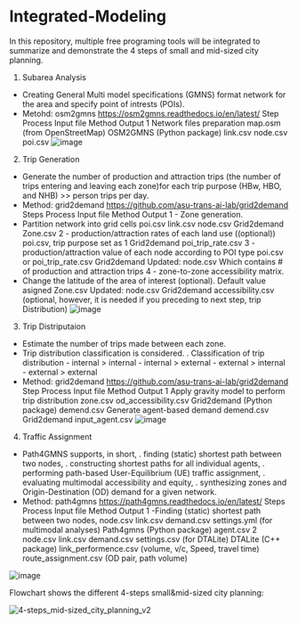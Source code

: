 # Integrated-Modeling
In this repository, multiple free programing tools will be integrated to summarize and demonstrate the 4 steps of small and mid-sized city planning.

1. Subarea Analysis
- Creating General Multi model specifications (GMNS) format network for the area and specify point of intrests (POIs).
- Metohd: osm2gmns https://osm2gmns.readthedocs.io/en/latest/
Step	Process	Input file	Method	Output
1	Network files preparation	map.osm (from OpenStreetMap)	OSM2GMNS (Python package)	link.csv
				node.csv
				poi.csv
![image](https://user-images.githubusercontent.com/117876335/214445873-51ce8409-f594-412b-8aad-aedcc697f6a3.png)

2. Trip Generation
- Generate the number of production and attraction trips (the number of trips entering and leaving each zone)for each trip purpose (HBw, HBO, and NHB) >> person trips per day.
- Method: grid2demand https://github.com/asu-trans-ai-lab/grid2demand
	Steps	Process 	Input file	Method	Output
1	- Zone generation.
- Partition network into grid cells	poi.csv
link.csv
node.csv	Grid2demand	Zone.csv
2	- production/attraction rates of each land use ((optional))	poi.csv, trip purpose set as 1	Grid2demand	poi_trip_rate.csv
3	- production/attraction value of each node according to POI type	poi.csv 
or
poi_trip_rate.csv	Grid2demand	Updated: node.csv
Which contains # of production and attraction trips
4	- zone-to-zone accessibility matrix.
- Change the latitude of the area of interest (optional). Default value asigned
	Zone.csv
Updated: node.csv
	Grid2demand	accessibility.csv (optional, however, it is needed if you preceding to next step, trip Distribution)
![image](https://user-images.githubusercontent.com/117876335/214445478-f0766d94-4633-4179-8fe3-6c1db411bfa8.png)

3. Trip Distriputaion
- Estimate the number of trips made between each zone.
- Trip distribution classification is considered.
	. Classification of trip distribution
		- internal > internal 
		- internal > external
		- external > internal
		- external > external 
- Method: grid2demand https://github.com/asu-trans-ai-lab/grid2demand
Step	Process	Input file	Method	Output
1	Apply gravity model to perform trip distribution	zone.csv 
od_accessibility.csv
	Grid2demand (Python package)	demend.csv
	Generate agent-based demand	demend.csv	Grid2demand 	input_agent.csv
![image](https://user-images.githubusercontent.com/117876335/214452374-316789be-ba1e-4eb6-89c2-4501f8cb474f.png)

4. Traffic Assignment
- Path4GMNS supports, in short,
	. finding (static) shortest path between two nodes,
	. constructing shortest paths for all individual agents,
	. performing path-based User-Equilibrium (UE) traffic assignment,
	. evaluating multimodal accessibility and equity,
	. synthesizing zones and Origin-Destination (OD) demand for a given network.
- Method: path4gmns https://path4gmns.readthedocs.io/en/latest/
Steps	Process 	Input file	Method	Output
1	-Finding (static) shortest path between two nodes,	node.csv
link.csv
demand.csv
settings.yml (for multimodal analyses)
	Path4gmns (Python package)	agent.csv
2		node.csv
link.csv
demand.csv
settings.csv (for DTALite)
	DTALite (C++ package)	link_performence.csv
(volume, v/c, Speed, travel time)
route_assignment.csv
(OD pair, path volume)

![image](https://user-images.githubusercontent.com/117876335/214459961-653925b5-04b1-4486-aac8-3880a1fa1dad.png)

Flowchart shows the different 4-steps small&mid-sized city planning:

![4-steps_mid-sized_city_planning_v2](https://user-images.githubusercontent.com/117876335/214474319-9848913d-c704-41a8-b91a-e555f5ee957b.jpeg)
